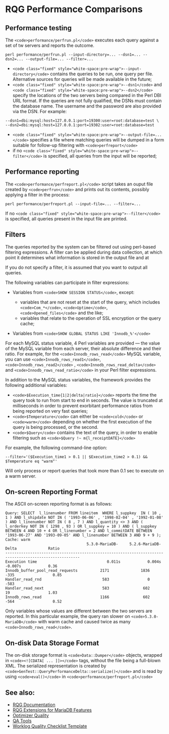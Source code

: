 
# RQG Performance Comparisons

## Performance testing


The `<code>performance/perfrun.pl</code>` executes each query against a set of tw servers
and reports the outcome.


```
perl performance/perfrun.pl --input-directory=... --dsn1=... --dsn2=... --output-file=... --filter=...
```

* `<code class="fixed" style="white-space:pre-wrap">--input-directory</code>` contains the queries to be run, one query
 per file. Alternative sources for queries will be made available in the
 future;
* `<code class="fixed" style="white-space:pre-wrap">--dsn1</code>` and `<code class="fixed" style="white-space:pre-wrap">--dsn2</code>` specify the locations of
 the two servers being compared in the Perl DBI URL format. If the queries are
 not fully qualified, the DSNs must contain the database name. The username
 and the password are also provided via the DSN. For example:


```
--dsn1=dbi:mysql:host=127.0.0.1:port=19300:user=root:database=test \
--dsn2=dbi:mysql:host=127.0.0.1:port=19302:user=root:database=test
```

* `<code class="fixed" style="white-space:pre-wrap">--output-file=...</code>` specifies a file where matching queries
 will be dumped in a form suitable for follow-up filtering with `<code>perfreport</code>`
* if no `<code class="fixed" style="white-space:pre-wrap">--filter</code>` is specified, all queries from the input will
 be reported;


## Performance reporting


The `<code>performance/perfreport.pl</code>` script takes an ouput file created by
`<code>perfrun</code>` and prints out its contents, possibly applying a filter in the
process:


```
perl performance/perfreport.pl --input-file=... --filter=...
```

If no `<code class="fixed" style="white-space:pre-wrap">--filter</code>` is specified, all queries present in the input
file are printed.


## Filters


The queries reported by the system can be filtered out using perl-based
filtering expressions. A filter can be applied during data collection, at which
point it determines what information is stored in the output file and at


If you do not specify a filter, it is assumed that you want to output all
queries.


The following variables can participate in filter expressions:


* Variables from `<code>SHOW SESSION STATUS</code>`, except:

  * variables that are not reset at the start of the query, which
 includes `<code>Com_*</code>`, `<code>Uptime</code>`, `<code>Opened_files</code>` and the like;
  * variables that relate to the operation of SSL encryption or the query cache;
* Variables from `<code>SHOW GLOBAL STATUS LIKE 'Innodb_%'</code>`


For each MySQL status variable, 4 Perl variables are provided
— the value of the MySQL variable from each server,
their absolute difference and their ratio. For example, for the
`<code>Innodb_rows_read</code>` MySQL variable, you can use `<code>Innodb_rows_read1</code>`,
`<code>Innodb_rows_read2</code>` , `<code>Innodb_rows_read_delta</code>` and
`<code>Innodb_rows_read_ratio</code>` in your Perl filter expressions.


In addition to the MySQL status variables, the framework provides the following
additional variables:


* `<code>$Execution_time{1|2|delta|ratio}</code>` reports the time the query took to run
 from start to end in seconds. The value is truncated at milliseconds in order
 to prevent exorbitant performance ratios from being reported on very fast
 queries;
* `<code>$Temperature</code>` can either be `<code>cold</code>` or `<code>warm</code>` depending on whether the
 first execution of the query is being processed, or the second.
* `<code>$Query</code>` contains the text of the query, in order to enable filtering such
 as `<code>$Query !~ m{l_receiptDATE}</code>`


For example, the following command-line option:


```
--filter='($Execution_time1 > 0.1 || $Execution_time2 > 0.1) && $Temperature eq "warm"'
```

Will only process or report queries that took more than 0.1 sec to execute on a
warm server.


## On-screen Reporting Format


The ASCII on-screen reporting format is as follows:


```
Query: SELECT  l_linenumber FROM lineitem  WHERE l_suppkey  IN ( 10 , 1 ) AND l_shipdate NOT IN ( '1993-06-06' , '1998-02-04' , '1992-01-08' ) AND l_linenumber NOT IN ( 8 , 7 ) AND l_quantity <> 3 AND ( l_orderkey NOT IN ( 1298 , 93 ) OR l_suppkey = 10 ) AND ( l_suppkey BETWEEN 4 AND 10 + 4 OR l_linenumber = 2 AND l_commitDATE BETWEEN '1993-06-27' AND '1993-09-05' AND l_linenumber BETWEEN 3 AND 9 + 9 );
Cache: warm
                                    5.3.0-MariaDB-     5.2.6-MariaDB-          Delta              Ratio
-------------------------------------------------------------------------------------------------------
Execution time                               0.011s            0.004s           -0.007s            0.36
Innodb_buffer_pool_read_requests          2171              1836              -335                 0.85
Handler_read_rnd                           583                 0              -583
Handler_read_next                          583               602                19                 1.03
Innodb_rows_read                          1166               602              -564                 0.52
```

Only variables whose values are different between the two servers are reported.
In this particular example, the query ran slower on `<code>5.3.0-MariaDB</code>` with warm
cache and caused twice as many `<code>Innodb_rows_read</code>`.


## On-disk Data Storage Format


The on-disk storage format is `<code>Data::Dumper</code>` objects, wrapped in
`<code><![CDATA[ ... ]]></code>` tags, without the file being a full-blown XML. The
serialized representation is created by
`<code>GenTest::QueryPerformanceDelta::serialize()</code>` and is read by using `<code>eval()</code>`
in `<code>performance/perfreport.pl</code>`


## See also:


* [RQG Documentation](https://github.com/RQG/RQG-Documentation/wiki/Category:RandomQueryGenerator)
* [RQG Extensions for MariaDB Features](../../rqg-extensions-for-mariadb.md)
* [Optimizer Quality](../../optimizer-quality.md)
* [QA Tools](../../qa-tools.md)
* [Worklog Quality Checklist Template](../../worklog-quality-checklist-template.md)

